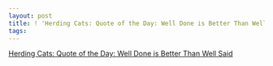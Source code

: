 ```yaml
---
layout: post
title: ! 'Herding Cats: Quote of the Day: Well Done is Better Than Well Said'
tags: 
---
```

[Herding Cats: Quote of the Day: Well Done is Better Than Well Said][1]<br/>

[1]: http://herdingcats.typepad.com/my_weblog/2009/08/quote-of-the-day-1.html


